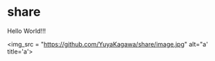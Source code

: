 # share
Hello World!!!

<img_src = "https://github.com/YuyaKagawa/share/image.jpg" alt="a' title='a'>
